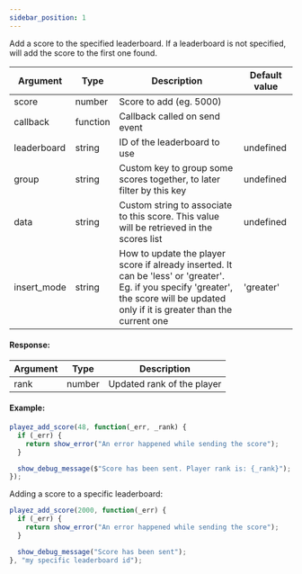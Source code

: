 ```yaml
---
sidebar_position: 1
---
```


Add a score to the specified leaderboard. If a leaderboard is not specified, will add the score to the first one found.

| Argument | Type | Description | Default value
| --- | --- | --- | --- |
| score | number | Score to add (eg. 5000) |
| callback | function | Callback called on send event | 
| leaderboard | string | ID of the leaderboard to use | undefined |
| group | string | Custom key to group some scores together, to later filter by this key | undefined |
| data | string | Custom string to associate to this score. This value will be retrieved in the scores list | undefined |
| insert_mode | string | How to update the player score if already inserted. It can be 'less' or 'greater'. Eg. if you specify 'greater', the score will be updated only if it is greater than the current one | 'greater' |

#### Response:

| Argument | Type | Description |
| --- | --- | --- |
| rank | number | Updated rank of the player |

#### Example:

```js
playez_add_score(48, function(_err, _rank) {
  if (_err) {
    return show_error("An error happened while sending the score");
  }

  show_debug_message($"Score has been sent. Player rank is: {_rank}");
});
```

Adding a score to a specific leaderboard:

```js
playez_add_score(2000, function(_err) {
  if (_err) {
    return show_error("An error happened while sending the score");
  }

  show_debug_message("Score has been sent");
}, "my specific leaderboard id");
```
